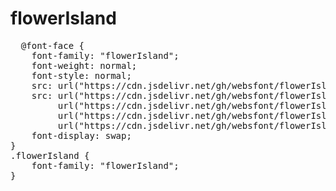 # flowerIsland

<pre>
  @font-face {
    font-family: "flowerIsland";
    font-weight: normal;
    font-style: normal;
    src: url("https://cdn.jsdelivr.net/gh/websfont/flowerIsland/flowerIsland.eot");
    src: url("https://cdn.jsdelivr.net/gh/websfont/flowerIsland/flowerIsland.eot?#iefix") format("embedded-opentype"),
         url("https://cdn.jsdelivr.net/gh/websfont/flowerIsland/flowerIsland.woff2") format("woff2"),
         url("https://cdn.jsdelivr.net/gh/websfont/flowerIsland/flowerIsland.woff") format("woff"),
         url("https://cdn.jsdelivr.net/gh/websfont/flowerIsland/flowerIsland.ttf") format("truetype");
    font-display: swap;
}
.flowerIsland {
    font-family: "flowerIsland";
}
</pre>

